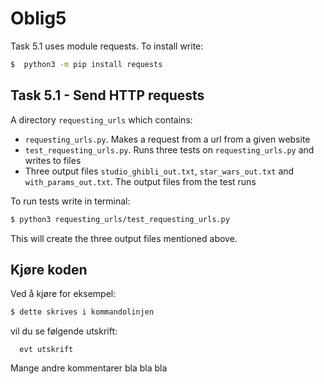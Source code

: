 # Oblig5

Task 5.1 uses module requests. To install write:
```sh
$  python3 -m pip install requests
```

## Task 5.1 - Send HTTP requests

A directory `requesting_urls` which contains:
- `requesting_urls.py`. Makes a request from a url from a given website
- `test_requesting_urls.py`. Runs three tests on `requesting_urls.py` and writes to files
- Three output files `studio_ghibli_out.txt`, `star_wars_out.txt` and `with_params_out.txt`. The output files from the test runs

To run tests write in terminal:
```sh
$ python3 requesting_urls/test_requesting_urls.py
```
This will create the three output files mentioned above.

## Kjøre koden

Ved å kjøre for eksempel:
```sh
$ dette skrives i kommandolinjen
```

vil du se følgende utskrift:
```
  evt utskrift
```

Mange andre kommentarer bla bla bla
